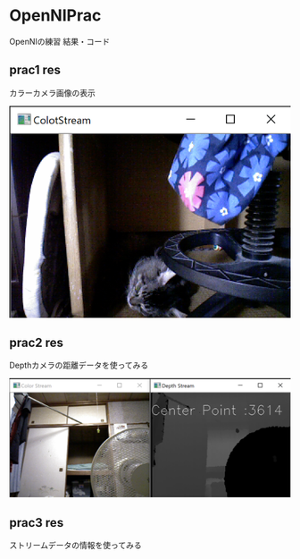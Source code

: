 # OpenNIPrac
OpenNIの練習
結果・コード
## prac1 res
カラーカメラ画像の表示

![prac1](https://github.com/yosse95ai/OpenNIPrac/blob/images/images/ret1.png)
## prac2 res
Depthカメラの距離データを使ってみる

![prac1](https://github.com/yosse95ai/OpenNIPrac/blob/images/images/ret2.png)

## prac3 res
ストリームデータの情報を使ってみる
